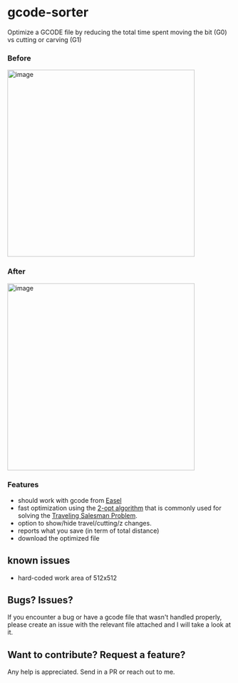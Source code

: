 # gcode-sorter
Optimize a GCODE file by reducing the total time spent moving the bit (G0) vs cutting or carving (G1)

### Before
<img width="420" alt="image" src="https://user-images.githubusercontent.com/461650/157695751-132d20a5-4069-4051-b000-a22d99c1a722.png">

### After
<img width="420" alt="image" src="https://user-images.githubusercontent.com/461650/157695986-250068b5-5fd4-486a-b55f-09b6dad2f581.png">

### Features
 - should work with gcode from [Easel](https://easel.inventables.com/)
 - fast optimization using the [2-opt algorithm](https://en.wikipedia.org/wiki/2-opt) that is commonly used for solving the [Traveling Salesman Problem](https://en.wikipedia.org/wiki/Travelling_salesman_problem).
 - option to show/hide travel/cutting/z changes.
 - reports what you save (in term of total distance)
 - download the optimized file

## known issues
 - hard-coded work area of 512x512

## Bugs? Issues?
If you encounter a bug or have a gcode file that wasn't handled properly, please create an issue with the relevant file attached and I will take a look at it.

## Want to contribute? Request a feature?
Any help is appreciated. Send in a PR or reach out to me.

